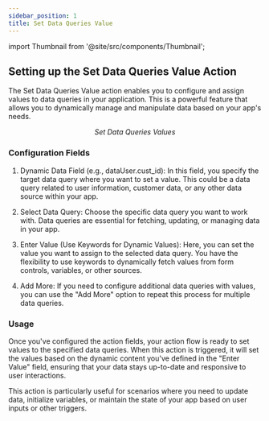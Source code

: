 ```yaml
---
sidebar_position: 1
title: Set Data Queries Value
---
```



import Thumbnail from '@site/src/components/Thumbnail';

## Setting up the Set Data Queries Value Action

The Set Data Queries Value action enables you to configure and assign values to data queries in your application. This is a powerful feature that allows you to dynamically manage and manipulate data based on your app's needs.


<figure>
<Thumbnail src="/img/reference/actionflow-blocks/set-data-queries-value/set-data-queries-value.png" alt="Set Data Queries Values" />
<figcaption align='center'><i>Set Data Queries Values</i></figcaption>
</figure>


### Configuration Fields

1. Dynamic Data Field (e.g., dataUser.cust_id): In this field, you specify the target data query where you want to set a value. This could be a data query related to user information, customer data, or any other data source within your app.

2. Select Data Query: Choose the specific data query you want to work with. Data queries are essential for fetching, updating, or managing data in your app.

3. Enter Value (Use Keywords for Dynamic Values): Here, you can set the value you want to assign to the selected data query. You have the flexibility to use keywords to dynamically fetch values from form controls, variables, or other sources.

4. Add More: If you need to configure additional data queries with values, you can use the "Add More" option to repeat this process for multiple data queries.

### Usage

Once you've configured the action fields, your action flow is ready to set values to the specified data queries. When this action is triggered, it will set the values based on the dynamic content you've defined in the "Enter Value" field, ensuring that your data stays up-to-date and responsive to user interactions.

This action is particularly useful for scenarios where you need to update data, initialize variables, or maintain the state of your app based on user inputs or other triggers.
